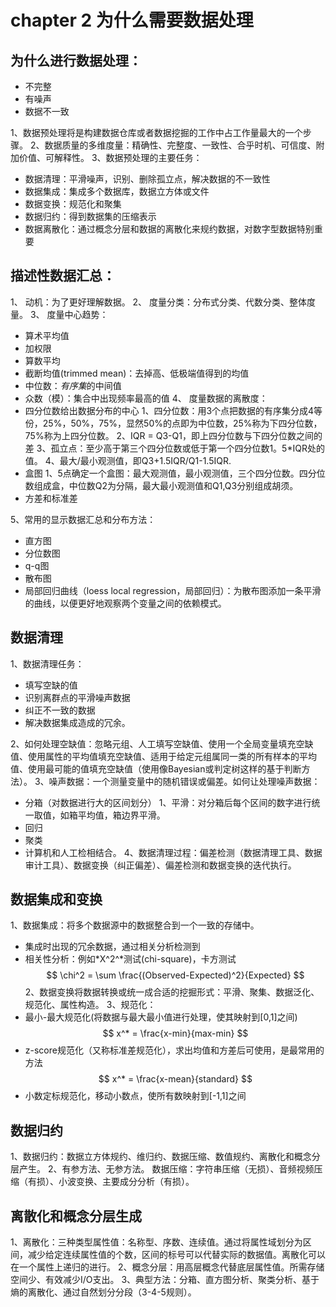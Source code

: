# chapter 2 为什么需要数据处理
## 为什么进行数据处理：
+ 不完整
+ 有噪声
+ 数据不一致

1、数据预处理将是构建数据仓库或者数据挖掘的工作中占工作量最大的一个步骤。
2、数据质量的多维度量：精确性、完整度、一致性、合乎时机、可信度、附加价值、可解释性。
3、数据预处理的主要任务：
+ 数据清理：平滑噪声，识别、删除孤立点，解决数据的不一致性
+ 数据集成：集成多个数据库，数据立方体或文件
+ 数据变换：规范化和聚集
+ 数据归约：得到数据集的压缩表示
+ 数据离散化：通过概念分层和数据的离散化来规约数据，对数字型数据特别重要

## 描述性数据汇总：
1、	动机：为了更好理解数据。
2、	度量分类：分布式分类、代数分类、整体度量。
3、	度量中心趋势：
+ 算术平均值
+ 加权限
+ 算数平均
+ 截断均值(trimmed mean)：去掉高、低极端值得到的均值
+ 中位数：*有序集*的中间值
+ 众数（模）：集合中出现频率最高的值
4、	度量数据的离散度：
+ 四分位数给出数据分布的中心
1、四分位数：用3个点把数据的有序集分成4等份，25%，50%，75%，显然50%的点即为中位数，25%称为下四分位数，75%称为上四分位数。
2、IQR = Q3-Q1，即上四分位数与下四分位数之间的差
3、孤立点：至少高于第三个四分位数或低于第一个四分位数1。5\*IQR处的值。
4、最大/最小观测值，即Q3+1.5IQR/Q1-1.5IQR.
+ 盒图
1、5点确定一个盒图：最大观测值，最小观测值，三个四分位数。四分位数组成盒，中位数Q2为分隔，最大最小观测值和Q1,Q3分别组成胡须。
+ 方差和标准差


5、常用的显示数据汇总和分布方法：
+ 直方图
+ 分位数图
+ q-q图
+ 散布图
+ 局部回归曲线（loess local regression，局部回归）：为散布图添加一条平滑的曲线，以便更好地观察两个变量之间的依赖模式。

## 数据清理
1、数据清理任务：

+ 填写空缺的值
+ 识别离群点的平滑噪声数据
+ 纠正不一致的数据
+ 解决数据集成造成的冗余。


2、如何处理空缺值：忽略元组、人工填写空缺值、使用一个全局变量填充空缺值、使用属性的平均值填充空缺值、适用于给定元组属同一类的所有样本的平均值、使用最可能的值填充空缺值（使用像Bayesian或判定树这样的基于判断方法）。
3、噪声数据：一个测量变量中的随机错误或偏差。如何让处理噪声数据：
+ 分箱（对数据进行大的区间划分）
1、平滑：对分箱后每个区间的数字进行统一取值，如箱平均值，箱边界平滑。
+ 回归
+ 聚类
+ 计算机和人工检相结合。
4、数据清理过程：偏差检测（数据清理工具、数据审计工具）、数据变换（纠正偏差）、偏差检测和数据变换的迭代执行。

## 数据集成和变换
1、数据集成：将多个数据源中的数据整合到一个一致的存储中。

+ 集成时出现的冗余数据，通过相关分析检测到
+ 相关性分析：例如*X^2^*测试(chi-square)，卡方测试
$$
\chi^2 = \sum \frac{(Observed-Expected)^2}{Expected}
$$
2、数据变换将数据转换或统一成合适的挖掘形式：平滑、聚集、数据泛化、规范化、属性构造。
3、规范化：
+ 最小-最大规范化(将数据与最大最小值进行处理，使其映射到[0,1]之间)
$$
x^* = \frac{x-min}{max-min}
$$
+ z-score规范化（又称标准差规范化），求出均值和方差后可使用，是最常用的方法
$$
x^* = \frac{x-mean}{standard}
$$
+ 小数定标规范化，移动小数点，使所有数映射到[-1,1]之间

## 数据归约
1、数据归约：数据立方体规约、维归约、数据压缩、数值规约、离散化和概念分层产生。
2、有参方法、无参方法。
数据压缩：字符串压缩（无损）、音频视频压缩（有损）、小波变换、主要成分分析（有损）。
## 离散化和概念分层生成
1、离散化：三种类型属性值：名称型、序数、连续值。通过将属性域划分为区间，减少给定连续属性值的个数，区间的标号可以代替实际的数据值。离散化可以在一个属性上递归的进行。
2、概念分层：用高层概念代替底层属性值。所需存储空间少、有效减少I/O支出。
3、典型方法：分箱、直方图分析、聚类分析、基于熵的离散化、通过自然划分分段（3-4-5规则）。